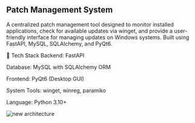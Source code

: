 ##                                                                                     Patch Management System

A centralized patch management tool designed to monitor installed applications, check for available updates via winget, and provide a user-friendly interface for managing updates on Windows systems. Built using FastAPI, MySQL, SQLAlchemy, and PyQt6.



🧱 Tech Stack
Backend: FastAPI

Database: MySQL with SQLAlchemy ORM

Frontend: PyQt6 (Desktop GUI)

System Tools: winget, winreg, paramiko

Language: Python 3.10+


![new architecture](https://github.com/user-attachments/assets/eaee7273-597b-4e93-8aa0-40337bbcac20)

